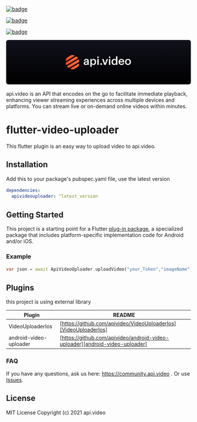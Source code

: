 [![badge](https://img.shields.io/twitter/follow/api_video?style=social)](https://twitter.com/intent/follow?screen_name=api_video)

[![badge](https://img.shields.io/github/stars/apivideo/flutter-video-uploader?style=social)](https://github.com/apivideo/flutter-video-uploader)

[![badge](https://img.shields.io/discourse/topics?server=https%3A%2F%2Fcommunity.api.video)](https://community.api.video)

![](https://github.com/apivideo/API_OAS_file/blob/master/apivideo_banner.png)

api.video is an API that encodes on the go to facilitate immediate playback, enhancing viewer streaming experiences across multiple devices and platforms. You can stream live or on-demand online videos within minutes.

# flutter-video-uploader

This flutter plugin is an easy way to upload video to api.video.

## Installation
Add this to your package's pubspec.yaml file, use the latest version
``` yaml
dependencies:
  apivideouploader: ^latest_version
```


## Getting Started

This project is a starting point for a Flutter
[plug-in package](https://flutter.dev/developing-packages/),
a specialized package that includes platform-specific implementation code for
Android and/or iOS.

### Example

```Dart
var json = await ApiVideoUploader.uploadVideo("your_Token","imageName" , "imagePath");
```
## Plugins

this project is using external library

| Plugin | README |
| ------ | ------ |
| VideoUploaderIos | [https://github.com/apivideo/VideoUploaderIos][VideoUploaderIos] |
| android-video-uploader | [https://github.com/apivideo/android-video-uploader][android-video-uploader] |


### FAQ
If you have any questions, ask us here:  https://community.api.video .
Or use [Issues].

License
----

MIT License Copyright (c) 2021 api.video


[//]: # (These are reference links used in the body of this note and get stripped out when the markdown processor does its job. There is no need to format nicely because it shouldn't be seen. Thanks SO - http://stackoverflow.com/questions/4823468/store-comments-in-markdown-syntax)

[Issues]: <https://github.com/apivideo/flutter-video-uploader/issues>
[VideoUploaderIos]: <https://github.com/apivideo/VideoUploaderIos>
[android-video-uploader]: <https://github.com/apivideo/android-video-uploader>
